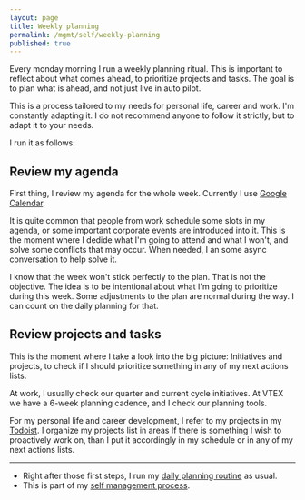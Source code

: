 ```yaml
---
layout: page
title: Weekly planning
permalink: /mgmt/self/weekly-planning
published: true
---
```


Every monday morning I run a weekly planning ritual. This is important to reflect about what comes ahead, to prioritize projects and tasks. The goal is to plan what is ahead, and not just live in auto pilot.

This is a process tailored to my needs for personal life, career and work. I'm constantly adapting it. I do not recommend anyone to follow it strictly, but to adapt it to your needs.

I run it as follows:

## Review my agenda

First thing, I review my agenda for the whole week. Currently I use [Google Calendar](https://calendar.google.com).

It is quite common that people from work schedule some slots in my agenda, or some important corporate events are introduced into it. This is the moment where I dedide what I'm going to attend and what I won't, and solve some conflicts that may occur. When needed, I an some async conversation to help solve it.

I know that the week won't stick perfectly to the plan. That is not the objective. The idea is to be intentional about what I'm going to prioritize during this week. Some adjustments to the plan are normal during the way. I can count on the daily planning for that.

## Review projects and tasks

This is the moment where I take a look into the big picture: Initiatives and projects, to check if I should prioritize something in any of my next actions lists. 

At work, I usually check our quarter and current cycle initiatives. At VTEX we have a 6-week planning cadence, and I check our planning tools.

For my personal life and career development, I refer to my projects in my [Todoist](https://todoist.com). I organize my projects list in areas 
If there is something I wish to proactively work on, than I put it accordingly in my schedule or in any of my next actions lists.

---

- Right after those first steps, I run my [daily planning routine](/mgmt/self/daily-planning) as usual.
- This is part of my [self management process](/mgmt/self).